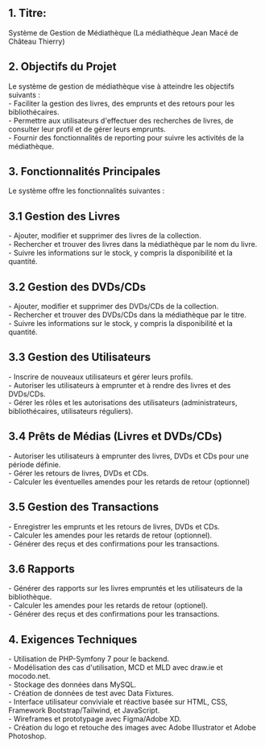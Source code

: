 ## 1. Titre: 
Système de Gestion de Médiathèque (La médiathèque Jean Macé de Château Thierry)

## 2. Objectifs du Projet
Le système de gestion de médiathèque vise à atteindre les objectifs suivants :  
\- Faciliter la gestion des livres, des emprunts et des retours pour les bibliothécaires.  
\- Permettre aux utilisateurs d'effectuer des recherches de livres, de consulter leur profil et de gérer leurs emprunts.  
\- Fournir des fonctionnalités de reporting pour suivre les activités de la médiathèque.  

## 3. Fonctionnalités Principales
Le système offre les fonctionnalités suivantes : 

## 3.1 Gestion des Livres
\- Ajouter, modifier et supprimer des livres de la collection.  
\- Rechercher et trouver des livres dans la médiathèque par le nom du livre.  
\- Suivre les informations sur le stock, y compris la disponibilité et la quantité.

## 3.2 Gestion des DVDs/CDs
\- Ajouter, modifier et supprimer des DVDs/CDs de la collection.  
\- Rechercher et trouver des DVDs/CDs dans la médiathèque par le titre.  
\- Suivre les informations sur le stock, y compris la disponibilité et la quantité.

## 3.3 Gestion des Utilisateurs
\- Inscrire de nouveaux utilisateurs et gérer leurs profils.  
\- Autoriser les utilisateurs à emprunter et à rendre des livres et des DVDs/CDs.  
\- Gérer les rôles et les autorisations des utilisateurs (administrateurs, bibliothécaires, utilisateurs réguliers).

## 3.4 Prêts de Médias (Livres et DVDs/CDs)
\- Autoriser les utilisateurs à emprunter des livres, DVDs et CDs pour une période définie.  
\- Gérer les retours de livres, DVDs et CDs.  
\- Calculer les éventuelles amendes pour les retards de retour (optionnel)

## 3.5 Gestion des Transactions
\- Enregistrer les emprunts et les retours de livres, DVDs et CDs.  
\- Calculer les amendes pour les retards de retour (optionnel).  
\- Générer des reçus et des confirmations pour les transactions.

## 3.6 Rapports
\- Générer des rapports sur les livres empruntés et les utilisateurs de la bibliothèque.  
\- Calculer les amendes pour les retards de retour (optionel).  
\- Générer des reçus et des confirmations pour les transactions.

## 4. Exigences Techniques
\- Utilisation de PHP-Symfony 7 pour le backend.   
\- Modélisation des cas d'utilisation, MCD et MLD avec draw.ie et mocodo.net.  
\- Stockage des données dans MySQL.  
\- Création de données de test avec Data Fixtures.  
\- Interface utilisateur conviviale et réactive basée sur HTML, CSS, Framework Bootstrap/Tailwind, et JavaScript.  
\- Wireframes et prototypage avec Figma/Adobe XD.  
\- Création du logo et retouche des images avec Adobe Illustrator et Adobe Photoshop.